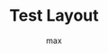 ---
layout: post
author: max
title:  "Test Layout"
description: '...'
image: assets/images/posts/something.png
---